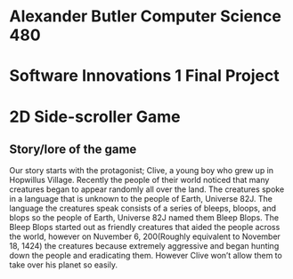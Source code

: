 # Alexander Butler Computer Science 480
# Software Innovations 1 Final Project
# 2D Side-scroller Game


## Story/lore of the game
Our story starts with the protagonist; Clive, a young boy who grew up in Hopwillus Village. Recently the people of their world noticed that many creatures began to appear randomly all over the land. The creatures spoke in a language that is unknown to the people of Earth, Universe 82J. The language the creatures speak consists of a series of bleeps, bloops, and blops so the people of Earth, Universe 82J named them Bleep Blops. The Bleep Blops started out as friendly creatures that aided the people across the world, however on Nuvember 6, 200(Roughly equivalent to November 18, 1424) the creatures because extremely aggressive and began hunting down the people and eradicating them. However Clive won’t allow them to take over his planet so easily.
